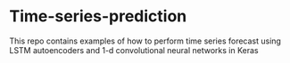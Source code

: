 # Time-series-prediction
This repo contains examples of how to perform time series forecast using LSTM autoencoders and 1-d convolutional neural networks in Keras
